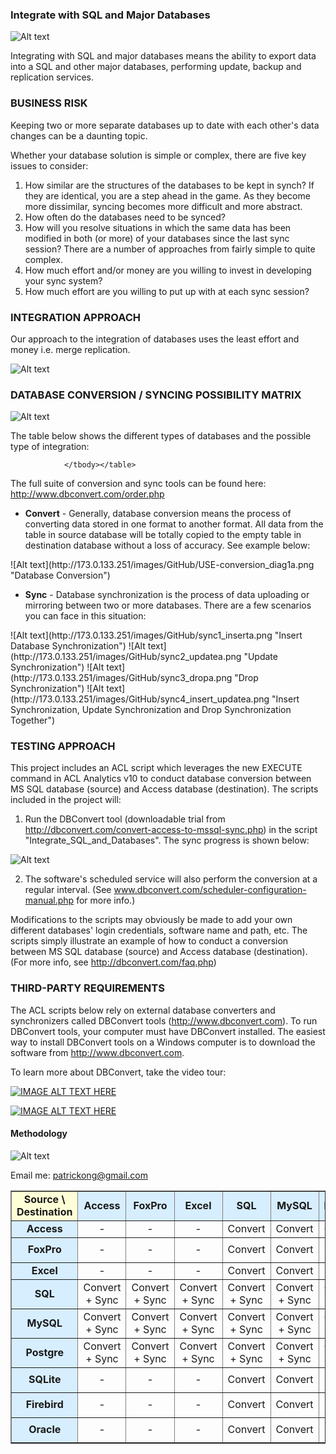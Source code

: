 ### Integrate with SQL and Major Databases ###

![Alt text](http://173.0.133.251/images/GitHub/Sync-Deployment-fulla.jpg "Integrate with SQL and Major Databases")

Integrating with SQL and major databases means the ability to export data into a SQL and other major databases, performing update, backup and replication services.



### BUSINESS RISK ###

Keeping two or more separate databases up to date with each other's data changes can be a daunting topic. 

Whether your database solution is simple or complex, there are five key issues to consider:

<ol>
<li>How similar are the structures of the databases to be kept in synch? If they are identical, you are a step ahead in the game. As they become more dissimilar, syncing becomes more difficult and more abstract.</li>
<li>How often do the databases need to be synced?</li>
<li>How will you resolve situations in which the same data has been modified in both (or more) of your databases since the last sync session? There are a number of approaches from fairly simple to quite complex.</li>
<li>How much effort and/or money are you willing to invest in developing your sync system?</li>
<li>How much effort are you willing to put up with at each sync session?</li>
</ol>


### INTEGRATION APPROACH ###

Our approach to the integration of databases uses the least effort and money i.e. merge replication.

![Alt text](http://173.0.133.251/images/GitHub/approach.gif "Integration Approach")


### DATABASE CONVERSION / SYNCING POSSIBILITY MATRIX ###

![Alt text](http://173.0.133.251/images/GitHub/synch2a.gif "Integrate with Databases")

The table below shows the different types of databases and the possible type of integration:

<table width="730" border="1" cellspacing="0" cellpadding="3">
                      <tbody><tr>
                        <td width="100" height="40px;" bgcolor="#ffffd7" class="style1"><div align="center"><span class="content">
  						<strong>Source \<br>Destination</strong></span></div></td>
                        <td width="70" bgcolor="#d7eeff"><div align="center"><span class="content">
							<strong>Access</strong></span></div></td>
                        <td width="70" bgcolor="#d7eeff"><div align="center"><span class="content">
							<strong>FoxPro</strong></span></div></td>
                        <td width="70" bgcolor="#d7eeff"><div align="center"><span class="content">
							<strong>Excel</strong></span></div></td>
                        <td width="70" bgcolor="#d7eeff"><div align="center"><span class="content">
							<strong>SQL</strong></span></div></td>
                        <td width="70" bgcolor="#d7eeff"><div align="center"><span class="content">
							<strong>MySQL</strong></span></div></td>
                        <td width="70" bgcolor="#d7eeff"><div align="center"><span class="content">
							<strong>Postgre</strong></span></div></td>
                        <td width="70" bgcolor="#d7eeff"><div align="center"><span class="content">
							<strong>SQLite</strong></span></div></td>
                        <td width="70" bgcolor="#d7eeff"><div align="center"><span class="content">
							<strong>Firebird</strong></span></div></td>
                        <td width="70" bgcolor="#d7eeff"><div align="center"><span class="content">
							<strong>Oracle</strong></span></div></td>
                      </tr>
                      <tr>
                        <td width="70" bgcolor="#d7eeff" style="height: 27px"><div align="center"><span class="content">
							<strong>Access</strong></span></div></td>
                        <td style="height: 27px"><div align="center">-</div></td>
                        <td style="height: 27px"><div align="center">-</div></td>
                        <td style="height: 27px"><div align="center">-</div></td>
                        <td style="height: 27px"><div align="center">Convert</div></td>
                        <td style="height: 27px"><div align="center">Convert</div></td>
                        <td style="height: 27px"><div align="center">Convert</div></td>
                        <td style="height: 27px"><div align="center">-</div></td>
                        <td style="height: 27px"><div align="center">-</div></td>
                        <td style="height: 27px"><div align="center">-</div></td>
                      </tr>
                      <tr>
                        <td width="70" height="40px;" bgcolor="#d7eeff"><div align="center"><span class="content">
							<strong>FoxPro</strong></span></div></td>
                        <td><div align="center">-</div></td>
                        <td><div align="center">-</div></td>
                        <td><div align="center">-</div></td>
                        <td><div align="center">Convert</div></td>
                        <td><div align="center">Convert</div></td>
                        <td><div align="center">-</div></td>
                        <td><div align="center">-</div></td>
                        <td><div align="center">-</div></td>
                        <td><div align="center">-</div></td>
                      </tr>
                      <tr>
                        <td width="70" bgcolor="#d7eeff" style="height: 26px"><div align="center"><span class="content">
							<strong>Excel</strong></span></div></td>                        
                        <td style="height: 26px"><div align="center">-</div></td>
                        <td style="height: 26px"><div align="center">-</div></td>
                        <td style="height: 26px"><div align="center">-</div></td>
                        <td style="height: 26px"><div align="center">Convert</div></td>
                        <td style="height: 26px"><div align="center">Convert</div></td>
                        <td style="height: 26px"><div align="center">-</div></td>
                        <td style="height: 26px"><div align="center">-</div></td>
                        <td style="height: 26px"><div align="center">-</div></td>
                        <td style="height: 26px"><div align="center">-</div></td>
                      </tr>
                      <tr>
                        <td width="70" height="40px;" bgcolor="#d7eeff"><div align="center"><span class="content">
							<strong>SQL</strong></span></div></td>
                        <td><div align="center">Convert</div><div align="center">
						+ Sync</div></td>
                        <td><div align="center">Convert</div><div align="center">
						+ Sync</div></td>
                        <td><div align="center">Convert</div><div align="center">
						+ Sync</div></td>
                        <td><div align="center">Convert</div><div align="center">
						+ Sync</div></td>
                        <td><div align="center">Convert</div><div align="center">
						+ Sync</div></td>
                        <td><div align="center">Convert</div><div align="center">
						+ Sync</div></td>
                        <td><div align="center">Convert</div><div align="center">
						+ Sync</div></td>
                        <td><div align="center">Convert</div><div align="center">
						+ Sync</div></td>
                        <td><div align="center">Convert</div><div align="center">
						+ Sync</div></td>
                      </tr>
                      <tr>
                        <td width="70" height="40px;" bgcolor="#d7eeff"><div align="center"><span class="content">
							<strong>MySQL</strong></span></div></td>
                        <td><div align="center">Convert</div><div align="center">
						+ Sync</div></td>
                        <td><div align="center">Convert</div><div align="center">
						+ Sync</div></td>
                        <td><div align="center">Convert</div><div align="center">
						+ Sync</div></td>
                        <td><div align="center">Convert</div><div align="center">
						+ Sync</div></td>
                        <td><div align="center">Convert</div><div align="center">
						+ Sync</div></td>
                        <td><div align="center">Convert</div><div align="center">
						+ Sync</div></td>
                        <td><div align="center">Convert</div><div align="center">
						+ Sync</div></td>
                        <td><div align="center">Convert</div><div align="center">
						+ Sync</div></td>
                        <td><div align="center">Convert</div><div align="center">
						+ Sync</div></td>
                      </tr>
                      <tr>
                        <td width="70" height="40px;" bgcolor="#d7eeff"><div align="center"><span class="content">
							<strong>Postgre</strong></span></div></td>
                        <td><div align="center">Convert</div><div align="center">
						+ Sync</div></td>
                        <td><div align="center">Convert</div><div align="center">
						+ Sync</div></td>
                        <td><div align="center">Convert</div><div align="center">
						+ Sync</div></td>
                        <td><div align="center">Convert</div><div align="center">
						+ Sync</div></td>
                        <td><div align="center">Convert</div><div align="center">
						+ Sync</div></td>
                        <td><div align="center">Convert</div><div align="center">
						+ Sync</div></td>
                        <td><div align="center">Convert</div><div align="center">
						+ Sync</div></td>
                        <td><div align="center">Convert</div><div align="center">
						+ Sync</div></td>
                        <td><div align="center">Convert</div><div align="center">
						+ Sync</div></td>
                      </tr>
                      <tr>
                        <td width="70" height="40px;" bgcolor="#d7eeff"><div align="center"><span class="content">
							<strong>SQLite</strong></span></div></td>
                        <td><div align="center">-</div></td>
                        <td><div align="center">-</div></td>
                        <td><div align="center">-</div></td>
                        <td><div align="center">Convert</div></td>
                        <td><div align="center">Convert</div></td>
                        <td><div align="center">-</div></td>
                        <td><div align="center">-</div></td>
                        <td><div align="center">-</div></td>
                        <td><div align="center">-</div></td>
                      </tr>
                      <tr>
                        <td width="70" height="40px;" bgcolor="#d7eeff"><div align="center"><span class="content">
							<strong>Firebird</strong></span></div></td>
                        <td><div align="center">-</div></td>
                        <td><div align="center">-</div></td>
                        <td><div align="center">-</div></td>
                        <td><div align="center">Convert</div></td>
                        <td><div align="center">Convert</div></td>
                        <td><div align="center">-</div></td>
                        <td><div align="center">-</div></td>
                        <td><div align="center">-</div></td>
                        <td><div align="center">-</div></td>
                      </tr>
                      <tr>
                        <td width="70" height="40px;" bgcolor="#d7eeff"><div align="center"><span class="content">
							<strong>Oracle</strong></span></div></td>
                        <td><div align="center">-</div></td>
                        <td><div align="center">-</div></td>
                        <td><div align="center">-</div></td>
                        <td><div align="center">Convert</div></td>
                        <td><div align="center">Convert</div></td>
                        <td><div align="center">-</div></td>
                        <td><div align="center">-</div></td>
                        <td><div align="center">-</div></td>
                        <td><div align="center">-</div></td>                       
                      </tr>
                      
                </tbody></table>

The full suite of conversion and sync tools can be found here: http://www.dbconvert.com/order.php


<ul>
<li><strong>Convert</strong> - Generally, database conversion means the process of converting data stored in one format to another format.  All data from the table in source database will be totally copied to the empty table in destination database without a loss of accuracy.  See example below:</li>
</ul>
![Alt text](http://173.0.133.251/images/GitHub/USE-conversion_diag1a.png "Database Conversion")
<ul>
<li><strong>Sync</strong> - Database synchronization is the process of data uploading or mirroring between two or more databases.   There are a few scenarios you can face in this situation:</li>
</ul>
![Alt text](http://173.0.133.251/images/GitHub/sync1_inserta.png "Insert Database Synchronization")
![Alt text](http://173.0.133.251/images/GitHub/sync2_updatea.png	"Update Synchronization")
![Alt text](http://173.0.133.251/images/GitHub/sync3_dropa.png "Drop Synchronization")
![Alt text](http://173.0.133.251/images/GitHub/sync4_insert_updatea.png "Insert Synchronization, Update Synchronization and Drop Synchronization Together")


### TESTING APPROACH ###

This project includes an ACL script which leverages the new EXECUTE command in ACL Analytics v10 to conduct database conversion between MS SQL database (source) and Access database (destination). The scripts included in the project will:

1.  Run the DBConvert tool (downloadable trial from http://dbconvert.com/convert-access-to-mssql-sync.php) in the script "Integrate_SQL_and_Databases".  The sync progress is shown below:

![Alt text](http://173.0.133.251/images/GitHub/progress.gif "Synchronization Progress")

2.  The software's scheduled service will also perform the conversion at a regular interval.  (See www.dbconvert.com/scheduler-configuration-manual.php for more info.)


Modifications to the scripts may obviously be made to add your own different databases' login credentials, software name and path, etc. The scripts simply illustrate an example of how to conduct a conversion between MS SQL database (source) and Access database (destination).  (For more info, see http://dbconvert.com/faq.php)


### THIRD-PARTY REQUIREMENTS ###

The ACL scripts below rely on external database converters and synchronizers called DBConvert tools (http://www.dbconvert.com).  To run DBConvert tools, your computer must have DBConvert installed. The easiest way to install DBConvert tools on a Windows computer is to download the software from http://www.dbconvert.com.


To learn more about DBConvert, take the video tour:

[![IMAGE ALT TEXT HERE](http://173.0.133.251/images/GitHub/video-img.jpg)](http://www.youtube.com/v/N_tAwAROclE?version=3&hl=ru_RU&rel=0)

[![IMAGE ALT TEXT HERE](http://173.0.133.251/images/GitHub/3rd-party.gif)](http://www.dbconvert.com/order.php)


#### Methodology ####

![Alt text](http://173.0.133.251/images/GitHub/use-methodology.gif "How I Work")

Email me: patrickong@gmail.com
